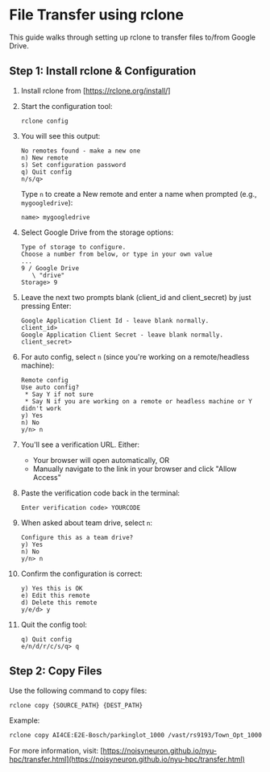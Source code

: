 # File Transfer using rclone

This guide walks through setting up rclone to transfer files to/from Google Drive.

## Step 1: Install rclone & Configuration

1. Install rclone from [https://rclone.org/install/]

2. Start the configuration tool:
   ```
   rclone config
   ```

3. You will see this output:
   ```
   No remotes found - make a new one
   n) New remote
   s) Set configuration password
   q) Quit config
   n/s/q> 
   ```
   Type `n` to create a New remote and enter a name when prompted (e.g., `mygoogledrive`):
   ```
   name> mygoogledrive
   ```

4. Select Google Drive from the storage options:
   ```
   Type of storage to configure.
   Choose a number from below, or type in your own value
   ...
   9 / Google Drive
      \ "drive"
   Storage> 9
   ```

5. Leave the next two prompts blank (client_id and client_secret) by just pressing Enter:
   ```
   Google Application Client Id - leave blank normally.
   client_id>  
   Google Application Client Secret - leave blank normally.
   client_secret> 
   ```

6. For auto config, select `n` (since you're working on a remote/headless machine):
   ```
   Remote config
   Use auto config?
    * Say Y if not sure
    * Say N if you are working on a remote or headless machine or Y didn't work
   y) Yes
   n) No
   y/n> n
   ```

7. You'll see a verification URL. Either:
   - Your browser will open automatically, OR
   - Manually navigate to the link in your browser and click "Allow Access"

8. Paste the verification code back in the terminal:
   ```
   Enter verification code> YOURCODE
   ```

9. When asked about team drive, select `n`:
   ```
   Configure this as a team drive?
   y) Yes
   n) No
   y/n> n
   ```

10. Confirm the configuration is correct:
    ```
    y) Yes this is OK
    e) Edit this remote
    d) Delete this remote
    y/e/d> y
    ```

11. Quit the config tool:
    ```
    q) Quit config
    e/n/d/r/c/s/q> q
    ```

## Step 2: Copy Files

Use the following command to copy files:
```bash
rclone copy {SOURCE_PATH} {DEST_PATH}
```

Example:
```bash
rclone copy AI4CE:E2E-Bosch/parkinglot_1000 /vast/rs9193/Town_Opt_1000
```

For more information, visit: [https://noisyneuron.github.io/nyu-hpc/transfer.html](https://noisyneuron.github.io/nyu-hpc/transfer.html)
